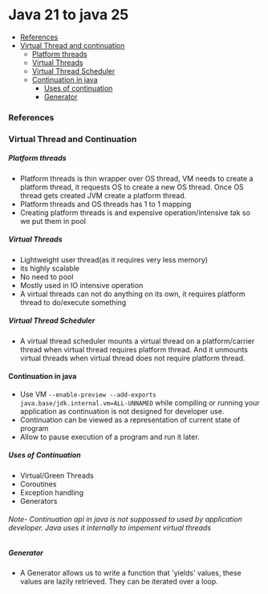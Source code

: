# Java 21 to java 25

- [References](#references)
- [Virtual Thread and continuation](#virtual-thread-and-continuation)
   - [Platform threads](#platform-threads)
   - [Virtual Threads](#virtual-threads)
   - [Virtual Thread Scheduler](#Virtual-Thread-Scheduler)
   - [Continuation in java](#Continuation-in-java)
     - [Uses of continuation](#uses-of-continuation)
     - [Generator](#generator)


### References

### Virtual Thread and Continuation
##### Platform threads
- Platform threads is thin wrapper over OS thread, VM needs to create a platform thread, it requests OS to create a new OS thread. Once OS thread gets created JVM create a platform thread.
- Platform threads and OS threads has 1 to 1 mapping
- Creating platform threads is and expensive operation/intensive tak so we put them in pool

##### Virtual Threads
- Lightweight user thread(as it requires very less memory)
- its highly scalable
- No need to pool
- Mostly used in IO intensive operation
- A virtual threads can not do anything on its own, it requires platform thread to do/execute something
  
##### Virtual Thread Scheduler
- A virtual thread scheduler mounts a virtual thread on a platform/carrier thread when virtual thread requires platform thread. And it unmounts virtual threads when virtual thread does not require platform thread.
  
#### Continuation in java
- Use VM ```--enable-preview --add-exports java.base/jdk.internal.vm=ALL-UNNAMED``` while compiling or running your application as continuation is not designed for developer use.
- Continuation can be viewed as a representation of current state of program
- Allow to pause execution of a program and run it later.

##### Uses of Continuation
- Virtual/Green Threads
- Coroutines
- Exception handling
- Generators
###### Note- Continuation api in java is not suppossed to used by application developer. Java uses it internally to impement virtual threads
##### Generator
- A Generator allows us to write a function that 'yields' values, these values are lazily retrieved. They can be iterated over a loop.

